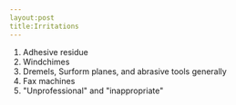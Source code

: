 ```yaml
---
layout:post
title:Irritations
---
```

1. Adhesive residue
2. Windchimes
3. Dremels, Surform planes, and abrasive tools generally
4. Fax machines
5. "Unprofessional" and "inappropriate"


